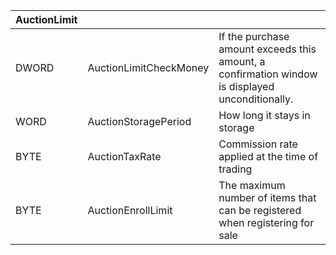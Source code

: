 | AuctionLimit |                        |                                                                                                 |
| ------------ | ---------------------- | ----------------------------------------------------------------------------------------------- |
| DWORD        | AuctionLimitCheckMoney | If the purchase amount exceeds this amount, a confirmation window is displayed unconditionally. |
| WORD         | AuctionStoragePeriod   | How long it stays in storage                                                                    |
| BYTE         | AuctionTaxRate         | Commission rate applied at the time of trading                                                  |
| BYTE         | AuctionEnrollLimit     | The maximum number of items that can be registered when registering for sale                    |